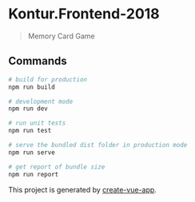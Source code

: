 # Kontur.Frontend-2018

> Memory Card Game

## Commands

```bash
# build for production
npm run build

# development mode
npm run dev

# run unit tests
npm run test

# serve the bundled dist folder in production mode
npm run serve

# get report of bundle size
npm run report
```

This project is generated by [create-vue-app](https://github.com/vue-land/create-vue-app).
